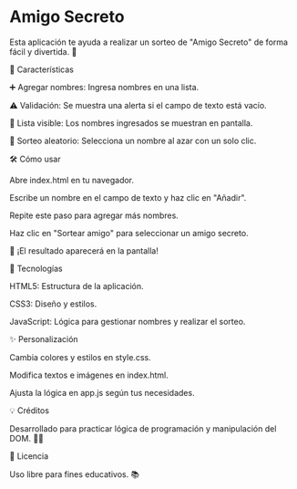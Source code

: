 # Amigo Secreto

Esta aplicación te ayuda a realizar un sorteo de "Amigo Secreto" de forma fácil y divertida. 🎁

🚀 Características

➕ Agregar nombres: Ingresa nombres en una lista.

⚠️ Validación: Se muestra una alerta si el campo de texto está vacío.

📃 Lista visible: Los nombres ingresados se muestran en pantalla.

🎲 Sorteo aleatorio: Selecciona un nombre al azar con un solo clic.


🛠️ Cómo usar

Abre index.html en tu navegador.

Escribe un nombre en el campo de texto y haz clic en "Añadir".

Repite este paso para agregar más nombres.

Haz clic en "Sortear amigo" para seleccionar un amigo secreto.

🎉 ¡El resultado aparecerá en la pantalla!

🧰 Tecnologías

HTML5: Estructura de la aplicación.

CSS3: Diseño y estilos.

JavaScript: Lógica para gestionar nombres y realizar el sorteo.


✨ Personalización

Cambia colores y estilos en style.css.

Modifica textos e imágenes en index.html.

Ajusta la lógica en app.js según tus necesidades.


💡 Créditos

Desarrollado para practicar lógica de programación y manipulación del DOM. 🧑‍💻


📝 Licencia

Uso libre para fines educativos. 📚

